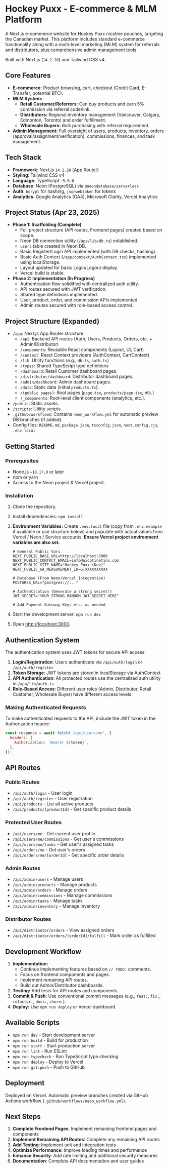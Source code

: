 # Hockey Puxx - E-commerce & MLM Platform

A Next.js e-commerce website for Hockey Puxx nicotine pouches, targeting the Canadian market. This platform includes standard e-commerce functionality along with a multi-level marketing (MLM) system for referrals and distributors, plus comprehensive admin management tools.

Built with Next.js (`14.2.28`) and Tailwind CSS v4.

## Core Features

- **E-commerce:** Product browsing, cart, checkout (Credit Card, E-Transfer, potential BTC).
- **MLM System:**
  - **Retail Customer/Referrers:** Can buy products and earn 5% commission via referral code/link.
  - **Distributors:** Regional inventory management (Vancouver, Calgary, Edmonton, Toronto) and order fulfillment.
  - **Wholesale Buyers:** Bulk purchasing with referral requirement.
- **Admin Management:** Full oversight of users, products, inventory, orders (approval/assignment/verification), commissions, finances, and task management.

## Tech Stack

- **Framework**: Next.js `14.2.28` (App Router)
- **Styling**: Tailwind CSS v4
- **Language**: TypeScript `~5.0.0`
- **Database**: Neon (PostgreSQL) via `@neondatabase/serverless`
- **Auth**: `bcrypt` for hashing, `jsonwebtoken` for tokens
- **Analytics**: Google Analytics (GA4), Microsoft Clarity, Vercel Analytics

## Project Status (Apr 23, 2025)

- **Phase 1: Scaffolding (Complete)**
  - Full project structure (API routes, Frontend pages) created based on scope.
  - Neon DB connection utility (`/app/lib/db.ts`) established.
  - `users` table created in Neon DB.
  - Basic Register/Login API implemented (with DB checks, hashing).
  - Basic Auth Context (`/app/context/AuthContext.tsx`) implemented using localStorage.
  - Layout updated for basic Login/Logout display.
  - Vercel build is stable.
- **Phase 2: Implementation (In Progress)**
  - Authentication flow solidified with centralized auth utility.
  - API routes secured with JWT verification.
  - Shared type definitions implemented.
  - User, product, order, and commission APIs implemented.
  - Admin routes secured with role-based access control.

## Project Structure (Expanded)

- `/app`: Next.js App Router structure
  - `/api`: Backend API routes (Auth, Users, Products, Orders, etc. + Admin/Distributor)
  - `/components`: Reusable React components (Layout, UI, Cart)
  - `/context`: React Context providers (AuthContext, CartContext)
  - `/lib`: Utility functions (e.g., `db.ts`, `auth.ts`)
  - `/types`: Shared TypeScript type definitions
  - `/dashboard`: Retail Customer dashboard pages.
  - `/distributor/dashboard`: Distributor dashboard pages.
  - `/admin/dashboard`: Admin dashboard pages.
  - `/data`: Static data (initial `products.ts`).
  - `/(public pages)`: Root pages (`page.tsx`, `products/page.tsx`, etc.)
  - `/_components`: Root-level client components (analytics, etc.).
- `/public`: Static assets.
- `/scripts`: Utility scripts.
- `.github/workflows`: Contains `neon_workflow.yml` for automatic preview DB branches (if added).
- Config files: `README.md`, `package.json`, `tsconfig.json`, `next.config.cjs`, `.env.local`

## Getting Started

### Prerequisites

- Node.js `~18.17.0` or later
- npm or yarn
- Access to the Neon project & Vercel project.

### Installation

1. Clone the repository.
2. Install dependencies: `npm install`
3. **Environment Variables:** Create `.env.local` file (copy from `.env.example` if available or use structure below) and populate with actual values from Vercel / Neon / Service accounts. **Ensure Vercel project environment variables are also set.**

   ```dotenv
   # General Public Vars
   NEXT_PUBLIC_BASE_URL=http://localhost:3000
   NEXT_PUBLIC_CONTACT_EMAIL=info@nicotinetins.com
   NEXT_PUBLIC_SITE_NAME="Hockey Puxx (Dev)"
   NEXT_PUBLIC_GA_MEASUREMENT_ID=G-XXXXXXXXXX

   # Database (From Neon/Vercel Integration)
   POSTGRES_URL="postgres://..."

   # Authentication (Generate a strong secret!)
   JWT_SECRET="YOUR_STRONG_RANDOM_JWT_SECRET_HERE"

   # Add Payment Gateway Keys etc. as needed
   ```

4. Start the development server: `npm run dev`
5. Open [http://localhost:3000](http://localhost:3000).

## Authentication System

The authentication system uses JWT tokens for secure API access:

1. **Login/Registration**: Users authenticate via `/api/auth/login` or `/api/auth/register`
2. **Token Storage**: JWT tokens are stored in localStorage via AuthContext
3. **API Authentication**: All protected routes use the centralized auth utility in `/app/lib/auth.ts`
4. **Role-Based Access**: Different user roles (Admin, Distributor, Retail Customer, Wholesale Buyer) have different access levels

### Making Authenticated Requests

To make authenticated requests to the API, include the JWT token in the Authorization header:

```javascript
const response = await fetch('/api/users/me', {
  headers: {
    Authorization: `Bearer ${token}`,
  },
});
```

## API Routes

### Public Routes

- `/api/auth/login` - User login
- `/api/auth/register` - User registration
- `/api/products` - List all active products
- `/api/products/[productId]` - Get specific product details

### Protected User Routes

- `/api/users/me` - Get current user profile
- `/api/users/me/commissions` - Get user's commissions
- `/api/users/me/tasks` - Get user's assigned tasks
- `/api/orders/me` - Get user's orders
- `/api/orders/me/[orderId]` - Get specific order details

### Admin Routes

- `/api/admin/users` - Manage users
- `/api/admin/products` - Manage products
- `/api/admin/orders` - Manage orders
- `/api/admin/commissions` - Manage commissions
- `/api/admin/tasks` - Manage tasks
- `/api/admin/inventory` - Manage inventory

### Distributor Routes

- `/api/distributor/orders` - View assigned orders
- `/api/distributor/orders/[orderId]/fulfill` - Mark order as fulfilled

## Development Workflow

1. **Implementation:**
   - Continue implementing features based on `// TODO:` comments.
   - Focus on frontend components and pages.
   - Implement remaining API routes.
   - Build out Admin/Distributor dashboards.
2. **Testing:** Add tests for API routes and components.
3. **Commit & Push:** Use conventional commit messages (e.g., `feat:`, `fix:`, `refactor:`, `docs:`, `chore:`).
4. **Deploy:** Use `npm run deploy` or Vercel dashboard.

## Available Scripts

- `npm run dev` - Start development server
- `npm run build` - Build for production
- `npm run start` - Start production server
- `npm run lint` - Run ESLint
- `npm run typecheck` - Run TypeScript type checking
- `npm run deploy` - Deploy to Vercel
- `npm run git:push` - Push to GitHub

## Deployment

Deployed on Vercel. Automatic preview branches created via GitHub Actions workflow (`.github/workflows/neon_workflow.yml`).

## Next Steps

1. **Complete Frontend Pages**: Implement remaining frontend pages and components
2. **Implement Remaining API Routes**: Complete any remaining API routes
3. **Add Testing**: Implement unit and integration tests
4. **Optimize Performance**: Improve loading times and performance
5. **Enhance Security**: Add rate limiting and additional security measures
6. **Documentation**: Complete API documentation and user guides
